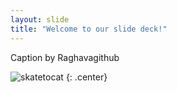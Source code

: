 ```yaml
---
layout: slide
title: "Welcome to our slide deck!"
---
```


Caption by Raghavagithub

![skatetocat](https://octodex.github.com/images/skatetocat.png)
{: .center}
